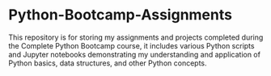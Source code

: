 # Python-Bootcamp-Assignments
This repository is for storing my assignments and projects completed during the Complete Python Bootcamp course, it includes various Python scripts and Jupyter notebooks demonstrating my understanding and application of Python basics, data structures, and other Python concepts.
